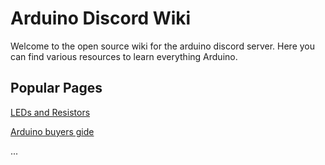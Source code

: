 # Arduino Discord Wiki
Welcome to the open source wiki for the arduino discord server. Here you can find various resources to learn everything Arduino.

## Popular Pages

[LEDs and Resistors](ledResistors.md)

[Arduino buyers gide](arduinobuyersgide.md)

...
